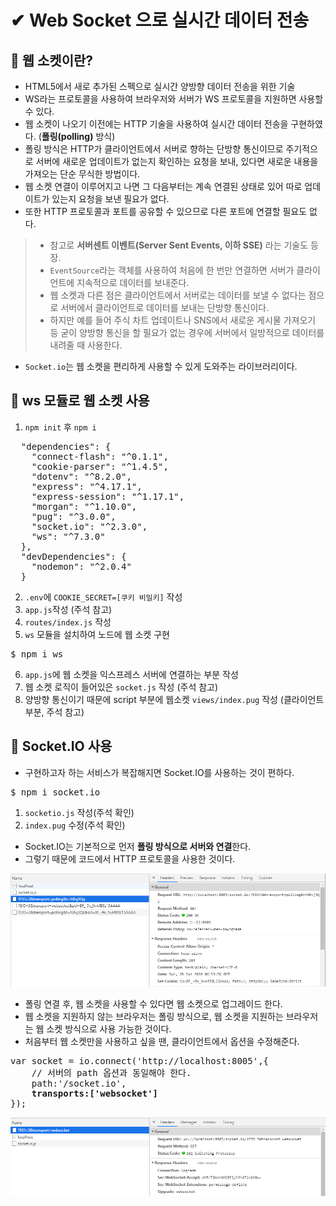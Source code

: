 # ✔ Web Socket 으로 실시간 데이터 전송
## 🌈 웹 소켓이란?
- HTML5에서 새로 추가된 스펙으로 실시간 양방향 데이터 전송을 위한 기술
- WS라는 프로토콜을 사용하여 브라우저와 서버가 WS 프로토콜을 지원하면 사용할 수 있다.
- 웹 소켓이 나오기 이전에는 HTTP 기술을 사용하여 실시간 데이터 전송을 구현하였다. (**폴링(polling)** 방식)
- 폴링 방식은 HTTP가 클라이언트에서 서버로 향하는 단방향 통신이므로 주기적으로 서버에 새로운 업데이트가 없는지 확인하는 요청을 보내, 있다면 새로운 내용을 가져오는 단순 무식한 방법이다.
- 웹 소켓 연결이 이루어지고 나면 그 다음부터는 계속 연결된 상태로 있어 따로 업데이트가 있는지 요청을 보낸 필요가 없다.
- 또한 HTTP 프로토콜과 포트를 공유할 수 있으므로 다른 포트에 연결할 필요도 없다.
> - 참고로 **서버센트 이벤트(Server Sent Events, 이하 SSE)** 라는 기술도 등장.
> - `EventSource`라는 객체를 사용하여 처음에 한 번만 연결하면 서버가 클라이언트에 지속적으로 데이터를 보내준다.
> - 웹 소켓과 다른 점은 클라이언트에서 서버로는 데이터를 보낼 수 없다는 점으로 서버에서 클라이언트로 데이터를 보내는 단방향 통신이다.
> - 하지만 예를 들어 주식 차트 업데이트나 SNS에서 새로운 게시물 가져오기 등 굳이 양방향 통신을 할 필요가 없는 경우에 서버에서 일방적으로 데이터를 내려줄 때 사용한다.
- `Socket.io`는 웹 소켓을 편리하게 사용할 수 있게 도와주는 라이브러리이다.

## 🌈 ws 모듈로 웹 소켓 사용
1. `npm init` 후 `npm i`
<pre>
  "dependencies": {
    "connect-flash": "^0.1.1",
    "cookie-parser": "^1.4.5",
    "dotenv": "^8.2.0",
    "express": "^4.17.1",
    "express-session": "^1.17.1",
    "morgan": "^1.10.0",
    "pug": "^3.0.0",
    "socket.io": "^2.3.0",
    "ws": "^7.3.0"
  },
  "devDependencies": {
    "nodemon": "^2.0.4"
  }
</pre>
2. `.env`에 `COOKIE_SECRET=[쿠키 비밀키]` 작성
3. `app.js`작성 (주석 참고)
4. `routes/index.js` 작성
5. `ws` 모듈을 설치하여 노드에 웹 소켓 구현
<pre>
$ npm i ws
</pre>
6. `app.js`에 웹 소켓을 익스프레스 서버에 연결하는 부분 작성
7. 웹 소켓 로직이 들어있은 `socket.js` 작성 (주석 참고)
8. 양방향 통신이기 때문에 script 부분에 웹소켓 `views/index.pug` 작성 (클라이언트 부분, 주석 참고)

## 🌈 Socket.IO 사용
- 구현하고자 하는 서비스가 복잡해지면 Socket.IO를 사용하는 것이 편하다.
<pre>
$ npm i socket.io
</pre>
1. `socketio.js` 작성(주석 확인)
2. `index.pug` 수정(주석 확인)
- Socket.IO는 기본적으로 먼저 **폴링 방식으로 서버와 연결**한다.
- 그렇기 때문에 코드에서 HTTP 프로토콜을 사용한 것이다.

![polling](./img/1.PNG)
- 폴링 연결 후, 웹 소켓을 사용할 수 있다면 웹 소켓으로 업그레이드 한다.
- 웹 소켓을 지원하지 않는 브라우저는 폴링 방식으로, 웹 소켓을 지원하는 브라우저는 웹 소켓 방식으로 사용 가능한 것이다.
- 처음부터 웹 소켓만을 사용하고 싶을 땐, 클라이언트에서 옵션을 수정해준다.
<pre>
var socket = io.connect('http://localhost:8005',{
    // 서버의 path 옵션과 동일해야 한다.
    path:'/socket.io',
    <b>transports:['websocket']</b>
});
</pre>

![websocket](./img/2.PNG)